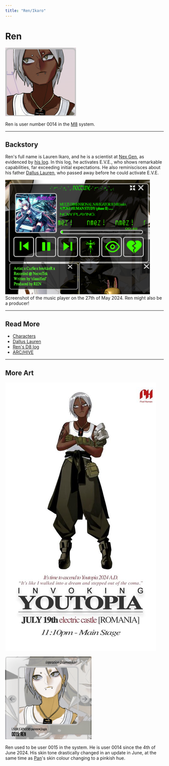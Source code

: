```yaml
---
title: "Ren/Ikaro"
---
```

# Ren

![Ren's avatar](../../Resources/characters/ren/black_ren.png)

Ren is user number 0014 in the [M8](../webpage) system.

***

## Backstory

Ren's full name is Lauren Ikaro, and he is a scientist at [Nex Gen](../lore/nex-gen-corporation), 
as evidenced by [his log](../files/lauren_d8_log). In this log, he activates E.V.E., 
who shows remarkable capabilities, far exceeding initial expectations. He also reminiscisces 
about his father [Dallus Lauren](dallus-lauren), who passed away before he 
could activate E.V.E.

![nmez! info in the music player Nocturne](../../Resources/characters/ren/produced_by_ren.png)
Screenshot of the music player on the 27th of May 2024. Ren might also be a producer!

***

## Read More

- [Characters](characters)
- [Dallus Lauren](dallus-lauren)
- [Ren's D8 log](../files/lauren_d8_log)
- [ARC/HIVE](../lore/archive)

*** 

## More Art

![Ren tour poster](../../Resources/characters/ren/ren_poster.png)

![Ren's first avatar](../../Resources/characters/ren/ren.png)

Ren used to be user 0015 in the system. He is user 0014 since the 4th of June 2024.
His skin tone drastically changed in an update in June, at the same time as [Pan](pan)'s
skin colour changing to a pinkish hue.